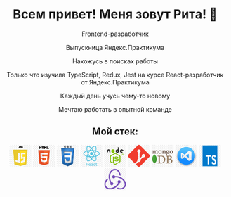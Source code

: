 <div align="center">
  <h1>Всем привет! Меня зовут Рита! 💖</h1>
  
  <p>Frontend-разработчик</p>
  <p>Выпускница Яндекс.Практикума</p>
  <p>Нахожусь в поисках работы</p>
  <p>Только что изучила TypeScript, Redux, Jest на курсе React-разработчик от Яндекс.Практикума</p>
  <p>Каждый день учусь чему-то новому</p>
  <p>Мечтаю работать в опытной команде</p>

  <h2>Мой стек:</h2>
  <p>
    <img src="js.png" alt="JavaScript" width="50" height="50"/>
    <img src="html.png" alt="HTML5" width="50" height="50"/>
    <img src="css.png" alt="CSS3" width="50" height="50"/>
    <img src="react.png" alt="React" width="50" height="50"/>
    <img src="nodejs.png" alt="Node.js" width="50" height="50"/>
    <img src="git.png" alt="Git" width="50" height="50"/>
    <img src="mongodb.png" alt="MongoDB" width="50" height="50"/>
    <img src="vscode.png" alt="VSCode" width="50" height="50"/>
    <img src="typescript.png" alt="TypeScript" width="50" height="50"/>
    <img src="redux.png" alt="Redux" width="50" height="50"/>
  </p>
</div>
